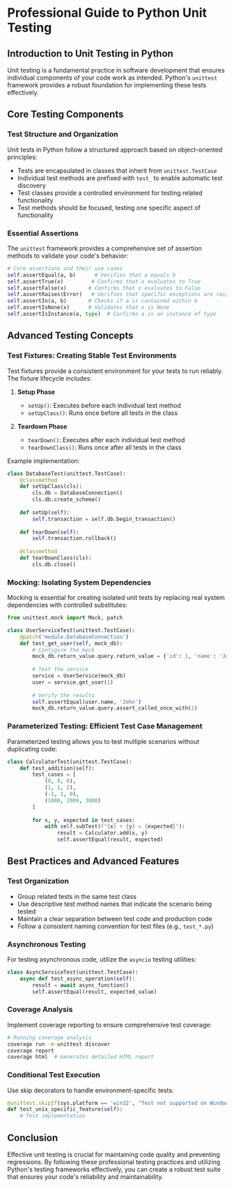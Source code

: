 # Professional Guide to Python Unit Testing

## Introduction to Unit Testing in Python
Unit testing is a fundamental practice in software development that ensures individual components of your code work as intended. Python's `unittest` framework provides a robust foundation for implementing these tests effectively.

## Core Testing Components

### Test Structure and Organization
Unit tests in Python follow a structured approach based on object-oriented principles:
- Tests are encapsulated in classes that inherit from `unittest.TestCase`
- Individual test methods are prefixed with `test_` to enable automatic test discovery
- Test classes provide a controlled environment for testing related functionality
- Test methods should be focused, testing one specific aspect of functionality

### Essential Assertions
The `unittest` framework provides a comprehensive set of assertion methods to validate your code's behavior:

```python
# Core assertions and their use cases
self.assertEqual(a, b)      # Verifies that a equals b
self.assertTrue(x)         # Confirms that x evaluates to True
self.assertFalse(x)       # Confirms that x evaluates to False
self.assertRaises(Error)   # Verifies that specific exceptions are raised
self.assertIn(a, b)       # Checks if a is contained within b
self.assertIsNone(x)      # Validates that x is None
self.assertIsInstance(a, type)  # Confirms a is an instance of type
```

## Advanced Testing Concepts

### Test Fixtures: Creating Stable Test Environments
Test fixtures provide a consistent environment for your tests to run reliably. The fixture lifecycle includes:

1. **Setup Phase**
   - `setUp()`: Executes before each individual test method
   - `setUpClass()`: Runs once before all tests in the class

2. **Teardown Phase**
   - `tearDown()`: Executes after each individual test method
   - `tearDownClass()`: Runs once after all tests in the class

Example implementation:
```python
class DatabaseTest(unittest.TestCase):
    @classmethod
    def setUpClass(cls):
        cls.db = DatabaseConnection()
        cls.db.create_schema()
    
    def setUp(self):
        self.transaction = self.db.begin_transaction()
    
    def tearDown(self):
        self.transaction.rollback()
    
    @classmethod
    def tearDownClass(cls):
        cls.db.close()
```

### Mocking: Isolating System Dependencies
Mocking is essential for creating isolated unit tests by replacing real system dependencies with controlled substitutes:

```python
from unittest.mock import Mock, patch

class UserServiceTest(unittest.TestCase):
    @patch('module.DatabaseConnection')
    def test_get_user(self, mock_db):
        # Configure the mock
        mock_db.return_value.query.return_value = {'id': 1, 'name': 'John'}
        
        # Test the service
        service = UserService(mock_db)
        user = service.get_user(1)
        
        # Verify the results
        self.assertEqual(user.name, 'John')
        mock_db.return_value.query.assert_called_once_with(1)
```

### Parameterized Testing: Efficient Test Case Management
Parameterized testing allows you to test multiple scenarios without duplicating code:

```python
class CalculatorTest(unittest.TestCase):
    def test_addition(self):
        test_cases = [
            (0, 0, 0),
            (1, 1, 2),
            (-1, 1, 0),
            (1000, 2000, 3000)
        ]
        
        for x, y, expected in test_cases:
            with self.subTest(f"{x} + {y} = {expected}"):
                result = Calculator.add(x, y)
                self.assertEqual(result, expected)
```

## Best Practices and Advanced Features

### Test Organization
- Group related tests in the same test class
- Use descriptive test method names that indicate the scenario being tested
- Maintain a clear separation between test code and production code
- Follow a consistent naming convention for test files (e.g., `test_*.py`)

### Asynchronous Testing
For testing asynchronous code, utilize the `asyncio` testing utilities:

```python
class AsyncServiceTest(unittest.TestCase):
    async def test_async_operation(self):
        result = await async_function()
        self.assertEqual(result, expected_value)
```

### Coverage Analysis
Implement coverage reporting to ensure comprehensive test coverage:

```bash
# Running coverage analysis
coverage run -m unittest discover
coverage report
coverage html  # Generates detailed HTML report
```

### Conditional Test Execution
Use skip decorators to handle environment-specific tests:

```python
@unittest.skipIf(sys.platform == 'win32', "Test not supported on Windows")
def test_unix_specific_feature(self):
    # Test implementation
```

## Conclusion
Effective unit testing is crucial for maintaining code quality and preventing regressions. By following these professional testing practices and utilizing Python's testing frameworks effectively, you can create a robust test suite that ensures your code's reliability and maintainability.
